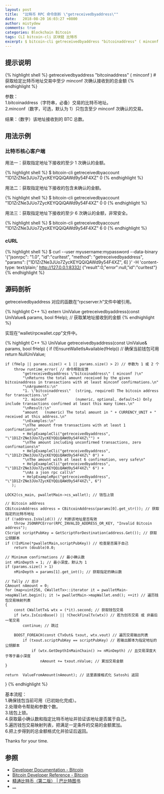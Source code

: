 ```yaml
---
layout: post
title:  "比特币 RPC 命令剖析 \"getreceivedbyaddress\""
date:   2018-08-20 16:03:27 +0800
author: mistydew
comments: true
categories: Blockchain Bitcoin
tags: CLI bitcoin-cli 区块链 比特币
excerpt: $ bitcoin-cli getreceivedbyaddress "bitcoinaddress" ( minconf )
---
```

## 提示说明

{% highlight shell %}
getreceivedbyaddress "bitcoinaddress" ( minconf ) # 获取给定比特币地址交易中至少 minconf 次确认接收到的总金额
{% endhighlight %}

参数：<br>
1.bitcoinaddress（字符串，必备）交易的比特币地址。<br>
2.minconf（数字，可选，默认为 1）只包含至少 minconf 次确认的交易。

结果：（数字）该地址接收到的 BTC 总数。

## 用法示例

### 比特币核心客户端

用法一：获取指定地址下接收的至少 1 次确认的金额。

{% highlight shell %}
$ bitcoin-cli getreceivedbyaccount "1D1ZrZNe3JUo7ZycKEYQQiQAWd9y54F4XZ"
0
{% endhighlight %}

用法二：获取指定地址下接收的包含未确认的金额。

{% highlight shell %}
$ bitcoin-cli getreceivedbyaccount "1D1ZrZNe3JUo7ZycKEYQQiQAWd9y54F4XZ" 0
0
{% endhighlight %}

用法三：获取指定地址下接收的至少 6 次确认的金额，非常安全。

{% highlight shell %}
$ bitcoin-cli getreceivedbyaccount "1D1ZrZNe3JUo7ZycKEYQQiQAWd9y54F4XZ" 6
0
{% endhighlight %}

### cURL

{% highlight shell %}
$ curl --user myusername:mypassword --data-binary '{"jsonrpc": "1.0", "id":"curltest", "method": "getreceivedbyaddress", "params": ["1D1ZrZNe3JUo7ZycKEYQQiQAWd9y54F4XZ", 6] }' -H 'content-type: text/plain;' http://127.0.0.1:8332/
{"result":0,"error":null,"id":"curltest"}
{% endhighlight %}

## 源码剖析
getreceivedbyaddress 对应的函数在“rpcserver.h”文件中被引用。

{% highlight C++ %}
extern UniValue getreceivedbyaddress(const UniValue& params, bool fHelp); // 获取某地址接收到的金额
{% endhighlight %}

实现在“wallet/rpcwallet.cpp”文件中。

{% highlight C++ %}
UniValue getreceivedbyaddress(const UniValue& params, bool fHelp)
{
    if (!EnsureWalletIsAvailable(fHelp)) // 确保当前钱包可用
        return NullUniValue;
    
    if (fHelp || params.size() < 1 || params.size() > 2) // 参数为 1 或 2 个
        throw runtime_error( // 命令帮助反馈
            "getreceivedbyaddress \"bitcoinaddress\" ( minconf )\n"
            "\nReturns the total amount received by the given bitcoinaddress in transactions with at least minconf confirmations.\n"
            "\nArguments:\n"
            "1. \"bitcoinaddress\"  (string, required) The bitcoin address for transactions.\n"
            "2. minconf             (numeric, optional, default=1) Only include transactions confirmed at least this many times.\n"
            "\nResult:\n"
            "amount   (numeric) The total amount in " + CURRENCY_UNIT + " received at this address.\n"
            "\nExamples:\n"
            "\nThe amount from transactions with at least 1 confirmation\n"
            + HelpExampleCli("getreceivedbyaddress", "\"1D1ZrZNe3JUo7ZycKEYQQiQAWd9y54F4XZ\"") +
            "\nThe amount including unconfirmed transactions, zero confirmations\n"
            + HelpExampleCli("getreceivedbyaddress", "\"1D1ZrZNe3JUo7ZycKEYQQiQAWd9y54F4XZ\" 0") +
            "\nThe amount with at least 6 confirmation, very safe\n"
            + HelpExampleCli("getreceivedbyaddress", "\"1D1ZrZNe3JUo7ZycKEYQQiQAWd9y54F4XZ\" 6") +
            "\nAs a json rpc call\n"
            + HelpExampleRpc("getreceivedbyaddress", "\"1D1ZrZNe3JUo7ZycKEYQQiQAWd9y54F4XZ\", 6")
       );

    LOCK2(cs_main, pwalletMain->cs_wallet); // 钱包上锁

    // Bitcoin address
    CBitcoinAddress address = CBitcoinAddress(params[0].get_str()); // 获取指定的比特币地址
    if (!address.IsValid()) // 判断该地址是否有效
        throw JSONRPCError(RPC_INVALID_ADDRESS_OR_KEY, "Invalid Bitcoin address");
    CScript scriptPubKey = GetScriptForDestination(address.Get()); // 获取公钥脚本
    if (!IsMine(*pwalletMain,scriptPubKey)) // 检查是否属于自己
        return (double)0.0;

    // Minimum confirmations // 最小确认数
    int nMinDepth = 1; // 最小深度，默认为 1
    if (params.size() > 1)
        nMinDepth = params[1].get_int(); // 获取指定的确认数

    // Tally // 总计
    CAmount nAmount = 0;
    for (map<uint256, CWalletTx>::iterator it = pwalletMain->mapWallet.begin(); it != pwalletMain->mapWallet.end(); ++it) // 遍历钱包交易映射列表
    {
        const CWalletTx& wtx = (*it).second; // 获取钱包交易
        if (wtx.IsCoinBase() || !CheckFinalTx(wtx)) // 若为创币交易 或 非最后一笔交易
            continue; // 跳过

        BOOST_FOREACH(const CTxOut& txout, wtx.vout) // 遍历交易输出列表
            if (txout.scriptPubKey == scriptPubKey) // 若输出脚本为指定地址的公钥脚本
                if (wtx.GetDepthInMainChain() >= nMinDepth) // 且交易深度大于等于最小深度
                    nAmount += txout.nValue; // 累加交易金额
    }

    return  ValueFromAmount(nAmount); // 这里直接格式化 Satoshi 返回
}
{% endhighlight %}

基本流程：<br>
1.确保钱包当前可用（已初始化完成）。<br>
2.处理命令帮助和参数个数。<br>
3.钱包上锁。<br>
4.获取最小确认数和指定比特币地址并验证该地址是否属于自己。<br>
5.遍历钱包交易映射列表，把满足一定条件的交易的金额累加。<br>
6.把上步得到的总金额格式化并验证后返回。

Thanks for your time.

## 参照
* [Developer Documentation - Bitcoin](https://bitcoin.org/en/developer-documentation)
* [Bitcoin Developer Reference - Bitcoin](https://bitcoin.org/en/developer-reference#getreceivedbyaddress)
* [精通比特币（第二版） \| 巴比特图书](http://book.8btc.com/masterbitcoin2cn)
* [...](https://github.com/mistydew/blockchain)
